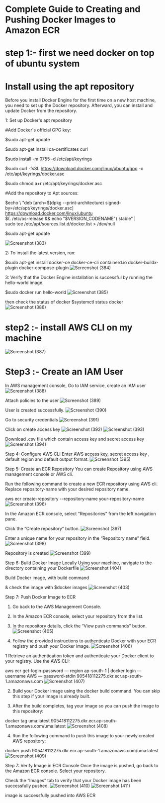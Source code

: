 # Complete Guide to Creating and Pushing Docker Images to Amazon ECR

# step 1:- first we need docker on top of ubuntu system

# Install using the apt repository

Before you install Docker Engine for the first time on a new host machine, you need to set up the Docker repository. Afterward, you can install and update Docker from the repository.

1: Set up Docker's apt repository

#Add Docker's official GPG key:

$sudo apt-get update

$sudo apt-get install ca-certificates curl

$sudo install -m 0755 -d /etc/apt/keyrings

$sudo curl -fsSL https://download.docker.com/linux/ubuntu/gpg -o /etc/apt/keyrings/docker.asc

$sudo chmod a+r /etc/apt/keyrings/docker.asc

#Add the repository to Apt sources:

$echo \
  "deb [arch=$(dpkg --print-architecture) signed-by=/etc/apt/keyrings/docker.asc] https://download.docker.com/linux/ubuntu \
  $(. /etc/os-release && echo "$VERSION_CODENAME") stable" | \
  sudo tee /etc/apt/sources.list.d/docker.list > /dev/null
  
$sudo apt-get update

![Screenshot (383)](https://github.com/manikantaraju427/Complete-Guide-to-Creating-and-Pushing-Docker-Images-to-Amazon-ECR/assets/125948783/74b25148-89cd-4c16-bd0d-3040a005ffb1)

2: To install the latest version, run:

$sudo apt-get install docker-ce docker-ce-cli containerd.io docker-buildx-plugin docker-compose-plugin
![Screenshot (384)](https://github.com/manikantaraju427/Complete-Guide-to-Creating-and-Pushing-Docker-Images-to-Amazon-ECR/assets/125948783/9f79d6b0-684f-4713-a2c8-276a9a65cf1b)


3: Verify that the Docker Engine installation is successful by running the hello-world image.

$sudo docker run hello-world
![Screenshot (385)](https://github.com/manikantaraju427/Complete-Guide-to-Creating-and-Pushing-Docker-Images-to-Amazon-ECR/assets/125948783/c80226fc-948c-4888-a427-f9db48371efb)

then check the status of docker $systemctl status docker
![Screenshot (386)](https://github.com/manikantaraju427/Complete-Guide-to-Creating-and-Pushing-Docker-Images-to-Amazon-ECR/assets/125948783/e4d57470-3825-48eb-be45-734af5c790e0)

# step2 :- install AWS CLI on my machine
![Screenshot (387)](https://github.com/manikantaraju427/Complete-Guide-to-Creating-and-Pushing-Docker-Images-to-Amazon-ECR/assets/125948783/75fe3597-44b0-404c-89ac-00035215b8ae)

# Step3 :- Create an IAM User
In AWS management console, Go to IAM service, create an IAM user
![Screenshot (388)](https://github.com/manikantaraju427/Complete-Guide-to-Creating-and-Pushing-Docker-Images-to-Amazon-ECR/assets/125948783/ee3fdb75-9e47-4181-b714-5ed5942d4237)

Attach policies to the user
![Screenshot (389)](https://github.com/manikantaraju427/Complete-Guide-to-Creating-and-Pushing-Docker-Images-to-Amazon-ECR/assets/125948783/81207f19-4914-411e-beab-a7a21029e2cd)

User is created successfully.
![Screenshot (390)](https://github.com/manikantaraju427/Complete-Guide-to-Creating-and-Pushing-Docker-Images-to-Amazon-ECR/assets/125948783/de6b7a0b-7dc9-4cbc-9b68-25c6ed35d654)

Go to security credentials
![Screenshot (391)](https://github.com/manikantaraju427/Complete-Guide-to-Creating-and-Pushing-Docker-Images-to-Amazon-ECR/assets/125948783/52591fda-eaf8-4a39-a9a6-7aea96136f4f)

Click on create access key
![Screenshot (392)](https://github.com/manikantaraju427/Complete-Guide-to-Creating-and-Pushing-Docker-Images-to-Amazon-ECR/assets/125948783/2496ee30-0059-4272-993f-a13752ed83a6)
![Screenshot (393)](https://github.com/manikantaraju427/Complete-Guide-to-Creating-and-Pushing-Docker-Images-to-Amazon-ECR/assets/125948783/ffb05830-b97a-4b52-92e0-b34bd414c0e6)

Download .csv file which contain access key and secret access key
![Screenshot (394)](https://github.com/manikantaraju427/Complete-Guide-to-Creating-and-Pushing-Docker-Images-to-Amazon-ECR/assets/125948783/bf808db7-c5ae-43e4-9721-2faa629311e3)

Step 4: Configure AWS CLI
Enter AWS access key, secret access key , default region and default output format.
![Screenshot (395)](https://github.com/manikantaraju427/Complete-Guide-to-Creating-and-Pushing-Docker-Images-to-Amazon-ECR/assets/125948783/0c928001-df12-40ba-a43f-1e064f7d1ef3)

Step 5: Create an ECR Repository
You can create Repository using AWS management console or AWS cli.

Run the following command to create a new ECR repository using AWS cli. Replace repository-name with your desired repository name.

aws ecr create-repository --repository-name your-repository-name
![Screenshot (396)](https://github.com/manikantaraju427/Complete-Guide-to-Creating-and-Pushing-Docker-Images-to-Amazon-ECR/assets/125948783/741dcfc0-ee70-43ed-ac8c-a2d5b121d2a4)

In the Amazon ECR console, select “Repositories” from the left navigation pane.

Click the “Create repository” button.
![Screenshot (397)](https://github.com/manikantaraju427/Complete-Guide-to-Creating-and-Pushing-Docker-Images-to-Amazon-ECR/assets/125948783/fb02d296-7a46-4ff8-9e54-4ef1a2accdb6)

Enter a unique name for your repository in the “Repository name” field.
![Screenshot (398)](https://github.com/manikantaraju427/Complete-Guide-to-Creating-and-Pushing-Docker-Images-to-Amazon-ECR/assets/125948783/40bb4f6e-e954-4a79-8156-dd675a8f0a27)

Repository is created
![Screenshot (399)](https://github.com/manikantaraju427/Complete-Guide-to-Creating-and-Pushing-Docker-Images-to-Amazon-ECR/assets/125948783/0622047b-7a60-41f2-bb1b-6768ef091683)

Step 6: Build Docker Image Locally
Using your machine, navigate to the directory containing your Dockerfile
![Screenshot (404)](https://github.com/manikantaraju427/Complete-Guide-to-Creating-and-Pushing-Docker-Images-to-Amazon-ECR/assets/125948783/7aeedb87-37bc-48aa-9557-b116822da74d)

Build Docker image, with build command

& check the image with $docker images
![Screenshot (403)](https://github.com/manikantaraju427/Complete-Guide-to-Creating-and-Pushing-Docker-Images-to-Amazon-ECR/assets/125948783/a976cc3f-90ed-4bdc-af39-b8157b22af3b)

Step 7: Push Docker Image to ECR
1. Go back to the AWS Management Console.

2. In the Amazon ECR console, select your repository from the list.

3. In the repository details, click the “View push commands” button.
![Screenshot (405)](https://github.com/manikantaraju427/Complete-Guide-to-Creating-and-Pushing-Docker-Images-to-Amazon-ECR/assets/125948783/29ef2624-2ae0-4e38-8787-a5b6fdda0d05)

4. Follow the provided instructions to authenticate Docker with your ECR registry and push your Docker image.
![Screenshot (406)](https://github.com/manikantaraju427/Complete-Guide-to-Creating-and-Pushing-Docker-Images-to-Amazon-ECR/assets/125948783/ef022e35-db38-4a20-939f-275b73de8195)

1 Retrieve an authentication token and authenticate your Docker client to your registry. Use the AWS CLI:

aws ecr get-login-password — region ap-south-1 | docker login — username AWS — password-stdin 905418112275.dkr.ecr.ap-south-1.amazonaws.com
![Screenshot (407)](https://github.com/manikantaraju427/Complete-Guide-to-Creating-and-Pushing-Docker-Images-to-Amazon-ECR/assets/125948783/3b27744f-b630-4b8b-89ff-39629a99bb32)

2. Build your Docker image using the docker build command. You can skip this step if your image is already built.

3. After the build completes, tag your image so you can push the image to this repository:

docker tag uma:latest 905418112275.dkr.ecr.ap-south-1.amazonaws.com/uma:latest
![Screenshot (408)](https://github.com/manikantaraju427/Complete-Guide-to-Creating-and-Pushing-Docker-Images-to-Amazon-ECR/assets/125948783/e4d80075-e746-40b5-9ace-53f1dc68ba51)

4. Run the following command to push this image to your newly created AWS repository:

docker push 905418112275.dkr.ecr.ap-south-1.amazonaws.com/uma:latest
![Screenshot (409)](https://github.com/manikantaraju427/Complete-Guide-to-Creating-and-Pushing-Docker-Images-to-Amazon-ECR/assets/125948783/c82cd0e6-2e1e-4fc7-973e-48821156380c)

Step 7: Verify Image in ECR Console
Once the image is pushed, go back to the Amazon ECR console. Select your repository.

Check the “Images” tab to verify that your Docker image has been successfully pushed.
![Screenshot (410)](https://github.com/manikantaraju427/Complete-Guide-to-Creating-and-Pushing-Docker-Images-to-Amazon-ECR/assets/125948783/d823a46a-8008-4fc2-a003-21e3545cbed7)
![Screenshot (411)](https://github.com/manikantaraju427/Complete-Guide-to-Creating-and-Pushing-Docker-Images-to-Amazon-ECR/assets/125948783/6b54f33e-f498-492b-aa7b-d8df474344ff)

image is successfully pushed into AWS ECR





